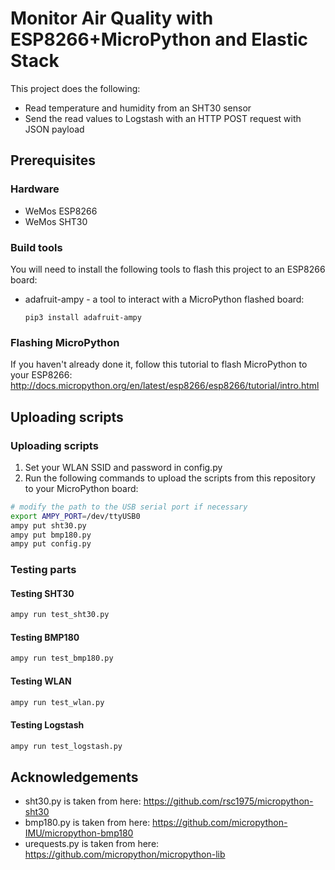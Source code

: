 # Monitor Air Quality with ESP8266+MicroPython and Elastic Stack

This project does the following:
* Read temperature and humidity from an SHT30 sensor
* Send the read values to Logstash with an HTTP POST request with JSON payload

## Prerequisites

### Hardware

* WeMos ESP8266
* WeMos SHT30

### Build tools

You will need to install the following tools to flash this project to an ESP8266 board:

* adafruit-ampy - a tool to interact with a MicroPython flashed board:
    ```
    pip3 install adafruit-ampy
    ```

### Flashing MicroPython

If you haven't already done it,
follow this tutorial to flash MicroPython to your ESP8266: 
http://docs.micropython.org/en/latest/esp8266/esp8266/tutorial/intro.html

## Uploading scripts

### Uploading scripts

1. Set your WLAN SSID and password in config.py
2. Run the following commands to upload the scripts from this repository to your MicroPython board:

```bash
# modify the path to the USB serial port if necessary
export AMPY_PORT=/dev/ttyUSB0
ampy put sht30.py
ampy put bmp180.py
ampy put config.py
```

### Testing parts

#### Testing SHT30

```bash
ampy run test_sht30.py
```

#### Testing BMP180

```bash
ampy run test_bmp180.py
```

#### Testing WLAN

```bash
ampy run test_wlan.py
```

#### Testing Logstash

```bash
ampy run test_logstash.py
```

## Acknowledgements

* sht30.py is taken from here: https://github.com/rsc1975/micropython-sht30
* bmp180.py is taken from here: https://github.com/micropython-IMU/micropython-bmp180
* urequests.py is taken from here: https://github.com/micropython/micropython-lib
